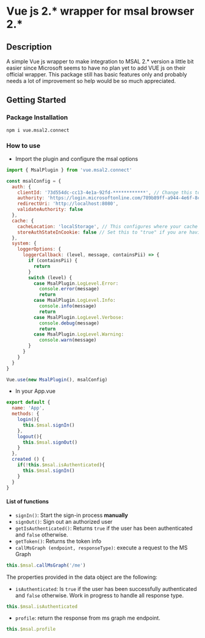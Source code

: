 # Vue js 2.* wrapper for msal browser 2.*



## Description

A simple Vue js wrapper to make integration to MSAL 2.* version a little bit easier since Microsoft seems to have no plan yet to add VUE js on their official wrapper. This package still has basic features only and probably needs a lot of improvement so help would be so much appreciated.

## Getting Started



### Package Installation
```
npm i vue.msal2.connect
```
### How to use

* Import the plugin and configure the msal options
``` js
import { MsalPlugin } from 'vue.msal2.connect'

const msalConfig = {
  auth: {
    clientId: '73d554dc-cc13-4e1a-92fd-************', // Change this to you client id
    authority: 'https://login.microsoftonline.com/789b89ff-a944-4e6f-8c49-************/',
    redirectUri: 'http://localhost:8080',
    validateAuthority: false
  },
  cache: {
    cacheLocation: 'localStorage', // This configures where your cache will be stored
    storeAuthStateInCookie: false // Set this to "true" if you are having issues on IE11 or Edge
  },
  system: {
    loggerOptions: {
      loggerCallback: (level, message, containsPii) => {
        if (containsPii) {
          return
        }
        switch (level) {
          case MsalPlugin.LogLevel.Error:
            console.error(message)
            return
          case MsalPlugin.LogLevel.Info:
            console.info(message)
            return
          case MsalPlugin.LogLevel.Verbose:
            console.debug(message)
            return
          case MsalPlugin.LogLevel.Warning:
            console.warn(message)
        }
      }
    }
  }
}

Vue.use(new MsalPlugin(), msalConfig)
```
* In your App.vue
```js
export default {
  name: 'App',
  methods: {
    login(){
      this.$msal.signIn()
    },
    logout(){
      this.$msal.signOut()
    }
  },
  created () {
    if(!this.$msal.isAuthenticated){
      this.$msal.signIn()
    }
  }
}
```

#### List of functions
* `signIn()`: Start the sign-in process **manually** 
* `signOut()`: Sign out an authorized user
* `getIsAuthenticated()`: Returns `true` if the user has been authenticated and `false` otherwise.
* `getToken()`: Returns the token info
* `callMsGraph (endpoint, responseType)`: execute a request to the MS Graph 
``` js
this.$msal.callMsGraph('/me')
```
The properties provided in the data object are the following:
* `isAuthenticated`: Is `true` if the user has been successfully authenticated and `false` otherwise. Work in progress to handle all response type.
```js
this.$msal.isAuthenticated
```
* `profile`: return the response from ms graph me endpoint.
```js
this.$msal.profile
```
